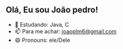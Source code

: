 ## Olá, Eu sou João pedro!

- 🌱 Estudando: Java, C 
- 📫 Para me achar: joaoplm6@gmail.com
- 😄 Pronouns: ele/Dele
